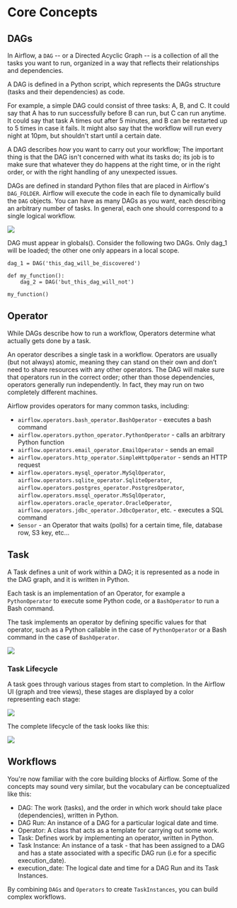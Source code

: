 # Core Concepts

## DAGs

In Airflow, a `DAG` -- or a Directed Acyclic Graph -- is a collection of all
the tasks you want to run, organized in a way that reflects their relationships
and dependencies.

A DAG is defined in a Python script, which represents the DAGs structure (tasks
and their dependencies) as code.

For example, a simple DAG could consist of three tasks: A, B, and C. It could
say that A has to run successfully before B can run, but C can run anytime. It
could say that task A times out after 5 minutes, and B can be restarted up to 5
times in case it fails. It might also say that the workflow will run every night
at 10pm, but shouldn't start until a certain date.

A DAG describes _how_ you want to carry out your workflow; The important thing is that the DAG isn't
concerned with what its tasks do; its job is to make sure that
whatever they do happens at the right time, or in the right order, or with the
right handling of any unexpected issues.

DAGs are defined in standard Python files that are placed in Airflow's
`DAG_FOLDER`. Airflow will execute the code in each file to dynamically build
the `DAG` objects. You can have as many DAGs as you want, each describing an
arbitrary number of tasks. In general, each one should correspond to a single
logical workflow.

<img src="https://airflow.apache.org/docs/apache-airflow/1.10.9/_images/dags.png">

DAG must appear in globals(). Consider the following two DAGs. Only dag_1 will be loaded; the other one only appears in a local scope.

```
dag_1 = DAG('this_dag_will_be_discovered')

def my_function():
    dag_2 = DAG('but_this_dag_will_not')

my_function()
```

## Operator

While DAGs describe how to run a workflow, Operators determine what actually gets done by a task.

An operator describes a single task in a workflow. Operators are usually (but not always) atomic, meaning they can stand on their own and don’t need to share resources with any other operators. The DAG will make sure that operators run in the correct order; other than those dependencies, operators generally run independently. In fact, they may run on two completely different machines.

Airflow provides operators for many common tasks, including:

- `airflow.operators.bash_operator.BashOperator` - executes a bash command
- `airflow.operators.python_operator.PythonOperator` - calls an arbitrary Python function
- `airflow.operators.email_operator.EmailOperator` - sends an email
- `airflow.operators.http_operator.SimpleHttpOperator` - sends an HTTP request
- `airflow.operators.mysql_operator.MySqlOperator`,
  `airflow.operators.sqlite_operator.SqliteOperator`,
  `airflow.operators.postgres_operator.PostgresOperator`,
  `airflow.operators.mssql_operator.MsSqlOperator`,
  `airflow.operators.oracle_operator.OracleOperator`,
  `airflow.operators.jdbc_operator.JdbcOperator`, etc. - executes a SQL command
- `Sensor` - an Operator that waits (polls) for a certain time, file, database row, S3 key, etc...

## Task

A Task defines a unit of work within a DAG; it is represented as a node in the DAG graph, and it is written in Python.

Each task is an implementation of an Operator, for example a `PythonOperator` to execute some Python code,
or a `BashOperator` to run a Bash command.

The task implements an operator by defining specific values for that operator,
such as a Python callable in the case of `PythonOperator` or a Bash command in the case of `BashOperator`.

<img src="https://airflow.apache.org/docs/apache-airflow/1.10.9/_images/graph.png">

### Task Lifecycle

A task goes through various stages from start to completion. In the Airflow UI (graph and tree views), these stages are displayed by a color representing each stage:

<img src="https://airflow.apache.org/docs/apache-airflow/1.10.9/_images/task_stages.png">

The complete lifecycle of the task looks like this:

<img src="https://airflow.apache.org/docs/apache-airflow/1.10.9/_images/task_lifecycle_diagram.png">

## Workflows

You're now familiar with the core building blocks of Airflow.
Some of the concepts may sound very similar, but the vocabulary can
be conceptualized like this:

- DAG: The work (tasks), and the order in which
  work should take place (dependencies), written in Python.
- DAG Run: An instance of a DAG for a particular logical date and time.
- Operator: A class that acts as a template for carrying out some work.
- Task: Defines work by implementing an operator, written in Python.
- Task Instance: An instance of a task - that has been assigned to a DAG and has a
  state associated with a specific DAG run (i.e for a specific execution_date).
- execution_date: The logical date and time for a DAG Run and its Task Instances.

By combining `DAGs` and `Operators` to create `TaskInstances`, you can
build complex workflows.
